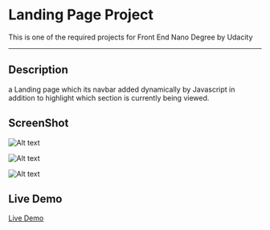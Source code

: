 # Landing Page Project
This is one of the required projects for  Front End Nano Degree by  Udacity

****
## Description
a Landing page which its navbar added dynamically by Javascript in addition to highlight which section is currently being viewed.

## ScreenShot
![Alt text](https://i.ibb.co/QC5kjYX/Screenshot-1.png)

![Alt text](https://i.ibb.co/DrZktJV/Screenshot-4.png)

![Alt text](https://i.ibb.co/5k8frpW/Screenshot-3.png)



## Live Demo
[Live Demo](https://codepen.io/swe19905/full/qBNddGE)
  